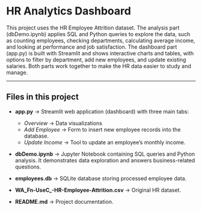 # HR Analytics Dashboard  

This project uses the  HR Employee Attrition dataset.
The analysis part (dbDemo.ipynb) applies SQL and Python queries to explore the data, such as counting employees, checking departments, calculating average income, and looking at performance and job satisfaction. 
The dashboard part (app.py) is built with Streamlit and shows interactive charts and tables, with options to filter by department, add new employees, and update existing salaries. Both parts work together to make the HR data easier to study and manage.  
 

---

## Files in this project  

- **app.py** → Streamlit web application (dashboard) with three main tabs:  
  - *Overview* → Data visualizations  
  - *Add Employee* → Form to insert new employee records into the database.  
  - *Update Income* → Tool to update an employee’s monthly income.  

- **dbDemo.ipynb** → Jupyter Notebook containing SQL queries and Python analysis. It demonstrates data exploration and answers business-related questions.  

- **employees.db** → SQLite database storing processed employee data.  

- **WA_Fn-UseC_-HR-Employee-Attrition.csv** → Original HR dataset.  

- **README.md** → Project documentation.  

